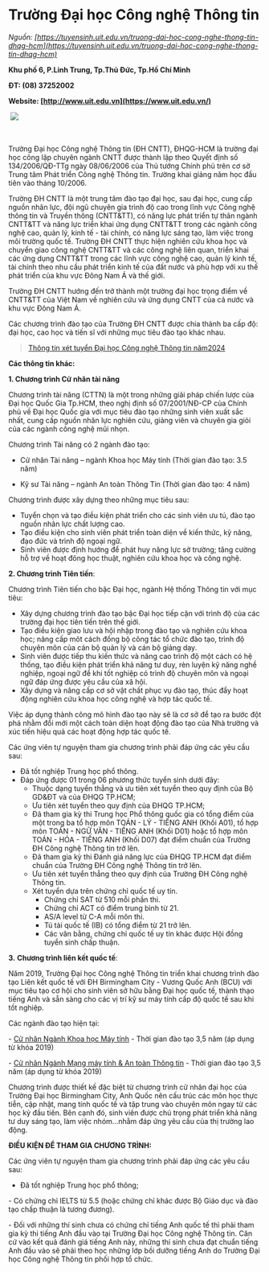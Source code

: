 # Trường Đại học Công nghệ Thông tin

_Nguồn: [https://tuyensinh.uit.edu.vn/truong-dai-hoc-cong-nghe-thong-tin-dhqg-hcm](https://tuyensinh.uit.edu.vn/truong-dai-hoc-cong-nghe-thong-tin-dhqg-hcm)_

**Khu phố 6, P.Linh Trung, Tp.Thủ Đức, Tp.Hồ Chí Minh**

**ĐT: (08) 37252002**

**Website: [http://www.uit.edu.vn](https://www.uit.edu.vn/)**

 ![](https://tuyensinh.uit.edu.vn/sites/default/files/uploads/files/dai-hoc-uit-3.jpg)

 

Trường Đại học Công nghệ Thông tin (ĐH CNTT), ĐHQG-HCM là trường đại học công lập chuyên ngành CNTT được thành lập theo Quyết định số 134/2006/QĐ-TTg ngày 08/06/2006 của Thủ tướng Chính phủ trên cơ sở Trung tâm Phát triển Công nghệ Thông tin. Trường khai giảng năm học đầu tiên vào tháng 10/2006.

Trường ĐH CNTT là một trung tâm đào tạo đại học, sau đại học, cung cấp nguồn nhân lực, đội ngũ chuyên gia trình độ cao trong lĩnh vực Công nghệ thông tin và Truyền thông (CNTT&TT), có năng lực phát triển tự thân ngành CNTT&TT và năng lực triển khai ứng dụng CNTT&TT trong các ngành công nghệ cao, quản lý, kinh tế - tài chính, có năng lực sáng tạo, làm việc trong môi trường quốc tế. Trường ĐH CNTT thực hiện nghiên cứu khoa học và chuyển giao công nghệ CNTT&TT và các công nghệ liên quan, triển khai các ứng dụng CNTT&TT trong các lĩnh vực công nghệ cao, quản lý kinh tế, tài chính theo nhu cầu phát triển kinh tế của đất nước và phù hợp với xu thế phát triển của khu vực Đông Nam Á và thế giới.

Trường ĐH CNTT hướng đến trở thành một trường đại học trọng điểm về CNTT&TT của Việt Nam về nghiên cứu và ứng dụng CNTT của cả nước và khu vực Đông Nam Á.

Các chương trình đào tạo của Trường ĐH CNTT được chia thành ba cấp độ: đại học, cao học và tiến sĩ với những mục tiêu đào tạo khác nhau.

> [Thông tin xét tuyển Đại học Công nghệ Thông tin năm](https://tuyensinh.uit.edu.vn/2024-phuong-thuc-tuyen-sinh-nam-2024)[2024](https://tuyensinh.uit.edu.vn/2024-phuong-thuc-tuyen-sinh-nam-2024)

**Các thông tin khác:**

**1. Chương trình Cử nhân tài năng**

Chương trình tài năng (CTTN) là một trong những giải pháp chiến lược của Đại học Quốc Gia Tp.HCM, theo nghị định số 07/2001/NĐ-CP của Chính phủ về Đại học Quốc gia với mục tiêu đào tạo những sinh viên xuất sắc nhất, cung cấp nguồn nhân lực nghiên cứu, giảng viên và chuyên gia giỏi của các ngành công nghệ mũi nhọn.

Chương trình Tài năng có 2 ngành đào tạo:

- Cử nhân Tài năng – ngành Khoa học Máy tính (Thời gian đào tạo: 3.5 năm)

- Kỹ sư Tài năng – ngành An toàn Thông Tin (Thời gian đào tạo: 4 năm)

Chương trình được xây dựng theo những mục tiêu sau:

* Tuyển chọn và tạo điều kiện phát triển cho các sinh viên ưu tú, đào tạo nguồn nhân lực chất lượng cao.
* Tạo điều kiện cho sinh viên phát triển toàn diện về kiến thức, kỹ năng, đạo đức và trình độ ngoại ngữ.
* Sinh viên được định hướng để phát huy năng lực sở trường; tăng cường hỗ trợ về hoạt đông học thuật, nghiên cứu khoa học và công nghệ.

**2. Chương trình Tiên tiến**: 

Chương trình Tiên tiến cho bậc Đại học, ngành Hệ thống Thông tin với mục tiêu:

* Xây dựng chương trình đào tạo bậc Đại học tiếp cận với trình độ của các trường đại học tiên tiến trên thế giới.
* Tạo điều kiện giao lưu và hội nhập trong đào tạo và nghiên cứu khoa học; nâng cấp môt cách đồng bộ công tác tổ chức đào tạo, trình độ chuyên môn của cán bộ quản lý và cán bộ giảng dạy.
* Sinh viên được tiếp thu kiến thức và nâng cao trình độ một cách có hệ thống, tạo điều kiện phát triển khả năng tư duy, rèn luyện kỹ năng nghề nghiệp, ngoại ngữ để khi tốt nghiệp có trình độ chuyên môn và ngoại ngữ đáp ứng được yêu cầu của xã hội.
* Xây dựng và nâng cấp cơ sở vật chất phục vụ đào tạo, thúc đẩy hoạt động nghiên cứu khoa học công nghệ và hợp tác quốc tế.

Việc áp dụng thành công mô hình đào tạo này sẽ là cơ sở để tạo ra bước đột phá nhằm đổi mới một cách toàn diện hoạt động đào tạo của Nhà trường và xúc tiến hiệu quả các hoạt động hợp tác quốc tế.

Các ứng viên tự nguyện tham gia chương trình phải đáp ứng các yêu cầu sau:

* Đã tốt nghiệp Trung học phổ thông.
* Đáp ứng được 01 trong 06 phương thức tuyển sinh dưới đây:
  + Thuộc dạng tuyển thẳng và ưu tiên xét tuyển theo quy định của Bộ GD&ĐT và của ĐHQG TP.HCM;
  + Ưu tiên xét tuyển theo quy định của ĐHQG TP.HCM;
  + Đã tham gia kỳ thi Trung học Phổ thông quốc gia có tổng điểm của một trong ba tổ hợp môn TOÁN - LÝ - TIẾNG ANH (Khối A01), tổ hợp môn TOÁN - NGỮ VĂN - TIẾNG ANH (Khối D01) hoặc tổ hợp môn TOÁN - HÓA - TIẾNG ANH (Khối D07) đạt điểm chuẩn của Trường ĐH Công nghệ Thông tin trở lên.
  + Đã tham gia kỳ thi Đánh giá năng lực của ĐHQG TP.HCM đạt điểm chuẩn của Trường ĐH Công nghệ Thông tin trở lên.
  + Ưu tiên xét tuyển thẳng theo quy định của Trường ĐH Công nghệ Thông tin.
  + Xét tuyển dựa trên chứng chỉ quốc tế uy tín.
    - Chứng chỉ SAT từ 510 mỗi phần thi.
    - Chứng chỉ ACT có điểm trung bình từ 21.
    - AS/A level từ C-A mỗi môn thi.
    - Tú tài quốc tế (IB) có tổng điểm từ 21 trở lên.
    - Các văn bằng, chứng chỉ quốc tế uy tín khác được Hội đồng tuyển sinh chấp thuận.

**3.** **Chương trình liên kết quốc tế**: 

Năm 2019, Trường Đại học Công nghệ Thông tin triển khai chương trình đào tạo Liên kết quốc tế với ĐH Birmingham City - Vương Quốc Anh (BCU) với mục tiêu tạo cơ hội cho sinh viên sở hữu bằng Đại học quốc tế, thành thạo tiếng Anh và sẵn sàng cho các vị trí kỹ sư máy tính cấp độ quốc tế sau khi tốt nghiệp.

Các ngành đào tạo hiện tại:

- [Cử nhân Ngành Khoa học Máy tính](https://oep.uit.edu.vn/vi/nganh-khoa-hoc-may-tinh-bcu) - Thời gian đào tạo 3,5 năm (áp dụng từ khóa 2019)

- [Cử nhân Ngành Mạng máy tính & An toàn Thông tin](https://oep.uit.edu.vn/vi/nganh-mang-may-tinh-va-toan-thong-tin-bcu) - Thời gian đào tạo 3,5 năm (áp dụng từ khóa 2019)

Chương trình được thiết kế đặc biệt từ chương trình cử nhân đại học của Trường Đại học Birmingham City, Anh Quốc nên cấu trúc các môn học thực tiễn, cập nhật, mang tính quốc tế và tập trung vào chuyên môn ngay từ các học kỳ đầu tiên. Bên cạnh đó, sinh viên được chú trọng phát triển khả năng tư duy sáng tạo, làm việc nhóm…nhằm đáp ứng yêu cầu của thị trường lao động.

**ĐIỀU KIỆN ĐỂ THAM GIA CHƯƠNG TRÌNH:**

Các ứng viên tự nguyện tham gia chương trình phải đáp ứng các yêu cầu sau:

- Đã tốt nghiệp Trung học phổ thông;

- Có chứng chỉ IELTS từ 5.5 (hoặc chứng chỉ khác được Bộ Giáo dục và đào tạo chấp thuận là tương đương).

- Đối với những thí sinh chưa có chứng chỉ tiếng Anh quốc tế thì phải tham gia kỳ thi tiếng Anh đầu vào tại Trường Đại học Công nghệ Thông tin. Căn cứ vào kết quả đánh giá tiếng Anh này, những thí sinh chưa đạt chuẩn tiếng Anh đầu vào sẽ phải theo học những lớp bồi dưỡng tiếng Anh do Trường Đại học Công nghệ Thông tin phối hợp tổ chức.